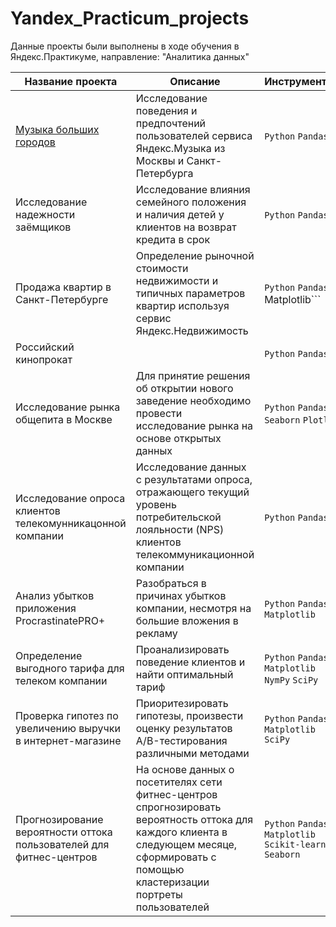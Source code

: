 # Yandex_Practicum_projects

Данные проекты были выполнены в ходе обучения в Яндекс.Практикуме, направление: "Аналитика данных"

| Название проекта| Описание | Инструменты |
|----------|----------|----------|
| [Музыка больших городов](https://github.com/JuliaChap/Yandex_Practicum_projects/tree/main/big_city_music) | Исследование поведения и предпочтений пользователей сервиса Яндекс.Музыка из Москвы и Санкт-Петербурга  |```Python``` ```Pandas```   |
| Исследование надежности заёмщиков | Исследование влияния семейного положения и наличия детей у клиентов на возврат кредита в срок |```Python``` ```Pandas```   |
| Продажа квартир в Санкт-Петербурге   | Определение рыночной стоимости недвижимости и типичных параметров квартир используя сервис Яндекс.Недвижимость|```Python``` ```Pandas ```Matplotlib```   |
| Российский кинопрокат  | |```Python``` ```Pandas```   |
| Исследование рынка общепита в Москве  | Для принятие решения об открытии нового заведение необходимо провести исследование рынка на основе открытых данных|```Python``` ```Pandas``` ```Seaborn``` ```Plotly```   |
| Исследование опроса клиентов телекомунникацонной компании    | Исследование данных с результатами опроса, отражающего текущий уровень потребительской лояльности (NPS) клиентов телекоммуникационной компании |```Python``` ```Pandas```   |
| Анализ убытков приложения ProcrastinatePRO+ | Разобраться в причинах убытков компании, несмотря на большие вложения в рекламу |```Python``` ```Pandas``` ```Matplotlib```   |
| Определение выгодного тарифа для телеком компании | Проанализировать поведение клиентов и найти оптимальный тариф |```Python``` ```Pandas``` ```Matplotlib``` ```NymPy``` ```SciPy```  |
| Проверка гипотез по увеличению выручки в интернет-магазине | Приоритезировать гипотезы, произвести оценку результатов A/B-тестирования различными методами |```Python``` ```Pandas``` ```Matplotlib``` ```SciPy```  |
| Прогнозирование вероятности оттока пользователей для фитнес-центров |На основе данных о посетителях сети фитнес-центров спрогнозировать вероятность оттока для каждого клиента в следующем месяце, сформировать с помощью кластеризации портреты пользователей  |```Python``` ```Pandas``` ```Matplotlib``` ```Scikit-learn``` ```Seaborn``` |

